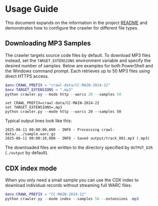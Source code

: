 # Usage Guide

This document expands on the information in the project
[README](../README.md) and demonstrates how to configure the crawler for
different file types.

## Downloading MP3 Samples

The crawler targets source code files by default. To download MP3 files instead,
set the `TARGET_EXTENSIONS` environment variable and specify the desired number
of samples. Below are examples for both PowerShell and the Windows command
prompt. Each retrieves up to 50 MP3 files using direct HTTPS access.

```powershell
$env:CRAWL_PREFIX = "crawl-data/CC-MAIN-2024-22"
$env:TARGET_EXTENSIONS = ".mp3"
python crawler.py --mode http --warcs 20 --samples 50
```

```batch
set CRAWL_PREFIX=crawl-data/CC-MAIN-2024-22
set TARGET_EXTENSIONS=.mp3
python crawler.py --mode http --warcs 20 --samples 50
```

Typical output lines look like this:

```
2025-06-11 00:00:00,000 - INFO - Processing crawl-data/.../sample.warc.gz
2025-06-11 00:00:10,000 - INFO - Saved output/track_001.mp3 (.mp3)
```

The downloaded files are written to the directory specified by `OUTPUT_DIR`
(`./output` by default).

## CDX index mode

When you only need a small sample you can use the CDX index to download
individual records without streaming full WARC files:

```powershell
$env:CRAWL_PREFIX = "CC-MAIN-2024-22"
python crawler.py --mode index --samples 50 --extensions .mp3
```
